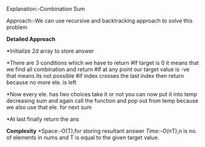 Explanation:-Combination Sum

Approach:-We can use recursive and backtracking approach to solve this problem

**Detailed Approach**

*Initialize 2d array to store answer

*There are 3 conditions which we have to return
    #If target is 0 it means that we find all combination and return 
    #If at any point our target value is -ve that means its not possible 
    #if index crosses the last index then return because no more ele. is left

*Now every ele. has two choices take it or not you can now put it into temp decreasing sum and again call the function and pop out from temp because we also use that ele. for next sum

*At last finally return the ans 

**Complexity**
*Space:-O(T),for storing resultant answer
*Time:-O(n*T),n is no. of elements in nums and T is equal to the given target value.